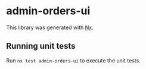 # admin-orders-ui

This library was generated with [Nx](https://nx.dev).

## Running unit tests

Run `nx test admin-orders-ui` to execute the unit tests.
